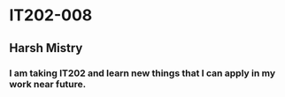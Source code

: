 # IT202-008
##  Harsh Mistry 
### I am taking IT202 and learn new things that I can apply in my work near future.
